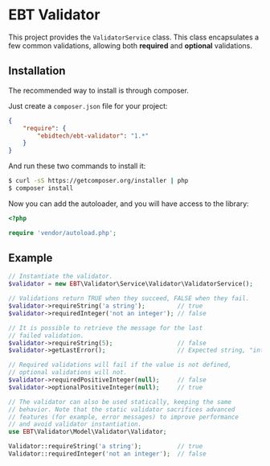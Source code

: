 # EBT Validator
This project provides the ```ValidatorService``` class. This class encapsulates a few common validations, allowing both **required** and **optional** validations.

## Installation

The recommended way to install is through composer.

Just create a `composer.json` file for your project:

``` json
{
    "require": {
        "ebidtech/ebt-validator": "1.*"
    }
}
```

And run these two commands to install it:

```bash
$ curl -sS https://getcomposer.org/installer | php
$ composer install
```

Now you can add the autoloader, and you will have access to the library:

```php
<?php

require 'vendor/autoload.php';
```

## Example

```PHP
// Instantiate the validator.
$validator = new EBT\Validator\Service\Validator\ValidatorService();

// Validations return TRUE when they succeed, FALSE when they fail.
$validator->requireString('a string');         // true
$validator->requiredInteger('not an integer'); // false

// It is possible to retrieve the message for the last
// failed validation.
$validator->requireString(5);                  // false
$validator->getLastError();                    // Expected string, "integer" given.

// Required validations will fail if the value is not defined, 
// optional validations will not.
$validator->requiredPositiveInteger(null);     // false
$validator->optionalPositiveInteger(null);     // true

// The validator can also be used statically, keeping the same
// behavior. Note that the static validator sacrifices advanced
// features (for example, error messages) to improve performance
// and avoid validator instantiation.
use EBT\Validator\Model\Validator\Validator;

Validator::requireString('a string');          // true
Validator::requiredInteger('not an integer');  // false
```
